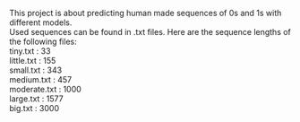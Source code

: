 This project is about predicting human made sequences of 0s and 1s with different models.   
Used sequences can be found in .txt files. Here are the sequence lengths of the following files:  
tiny.txt : 33  
little.txt : 155  
small.txt : 343  
medium.txt : 457  
moderate.txt : 1000  
large.txt : 1577  
big.txt : 3000  
